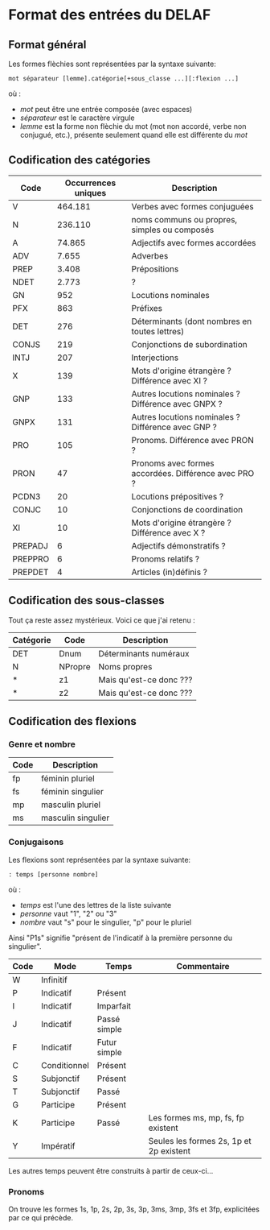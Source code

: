 # Format des entrées du DELAF

## Format général

Les formes flèchies sont représentées par la syntaxe suivante:

`mot séparateur [lemme].catégorie[+sous_classe ...][:flexion ...]`

où :
* *mot* peut être une entrée composée (avec espaces)
* *séparateur* est le caractère virgule
* *lemme* est la forme non flèchie du mot (mot non accordé, verbe non conjugué, etc.), présente seulement quand elle est différente du *mot*

## Codification des catégories
Code|Occurrences uniques|Description
---|---|---
V|464.181|Verbes avec formes conjuguées
N|236.110|noms communs ou propres, simples ou composés
A|74.865|Adjectifs avec formes accordées
ADV|7.655|Adverbes
PREP|3.408|Prépositions
NDET|2.773|?
GN|952|Locutions nominales
PFX|863|Préfixes
DET|276|Déterminants (dont nombres en toutes lettres)
CONJS|219|Conjonctions de subordination
INTJ|207|Interjections
X|139|Mots d'origine étrangère ? Différence avec XI ?
GNP|133|Autres locutions nominales ? Différence avec GNPX ?
GNPX|131|Autres locutions nominales ? Différence avec GNP ?
PRO|105|Pronoms. Différence avec PRON ?
PRON|47|Pronoms avec formes accordées. Différence avec PRO ?
PCDN3|20|Locutions prépositives ?
CONJC|10|Conjonctions de coordination
XI|10|Mots d'origine étrangère ? Différence avec X ?
PREPADJ|6|Adjectifs démonstratifs ?
PREPPRO|6|Pronoms relatifs ?
PREPDET|4|Articles (in)définis ?

## Codification des sous-classes

Tout ça reste assez mystérieux.
Voici ce que j'ai retenu :

Catégorie|Code|Description 
---|---|--- 
DET|Dnum|Déterminants numéraux
N|NPropre|Noms propres
*|z1|Mais qu'est-ce donc ???
*|z2|Mais qu'est-ce donc ???

## Codification des flexions

### Genre et nombre

Code|Description
---|---
fp|féminin pluriel
fs|féminin singulier
mp|masculin pluriel
ms|masculin singulier

### Conjugaisons

Les flexions sont représentées par la syntaxe suivante:

`: temps [personne nombre]`

où :
* *temps* est l'une des lettres de la liste suivante
* *personne* vaut "1", "2" ou "3"
* *nombre* vaut "s" pour le singulier, "p" pour le pluriel

Ainsi "P1s" signifie "présent de l'indicatif à la première personne du singulier".

Code|Mode|Temps|Commentaire
---|---|---|---
W|Infinitif||
P|Indicatif|Présent|
I|Indicatif|Imparfait|
J|Indicatif|Passé simple|
F|Indicatif|Futur simple|
C|Conditionnel|Présent|
S|Subjonctif|Présent|
T|Subjonctif|Passé|
G|Participe|Présent|
K|Participe|Passé|Les formes ms, mp, fs, fp existent
Y|Impératif||Seules les formes 2s, 1p et 2p existent

Les autres temps peuvent être construits à partir de ceux-ci...

### Pronoms

On trouve les formes 1s, 1p, 2s, 2p, 3s, 3p, 3ms, 3mp, 3fs et 3fp, explicitées par ce qui précède.

